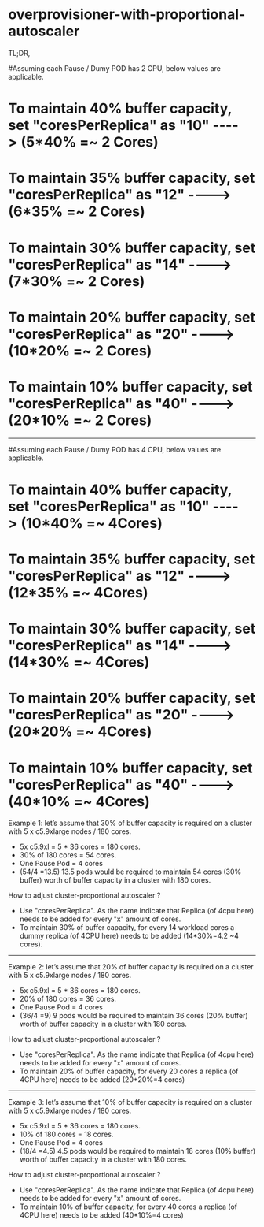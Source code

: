 # overprovisioner-with-proportional-autoscaler

TL;DR,

#Assuming each Pause / Dumy POD has 2 CPU, below values are applicable.  
# To maintain 40% buffer capacity, set "coresPerReplica" as "10" ----> (5*40% =~ 2 Cores)
# To maintain 35% buffer capacity, set "coresPerReplica" as "12" ----> (6*35% =~ 2 Cores)
# To maintain 30% buffer capacity, set "coresPerReplica" as "14" ----> (7*30% =~ 2 Cores)
# To maintain 20% buffer capacity, set "coresPerReplica" as "20" ----> (10*20% =~ 2 Cores)
# To maintain 10% buffer capacity, set "coresPerReplica" as "40" ----> (20*10% =~ 2 Cores)

---

#Assuming each Pause / Dumy POD has 4 CPU, below values are applicable.  
# To maintain 40% buffer capacity, set "coresPerReplica" as "10" ----> (10*40% =~ 4Cores)
# To maintain 35% buffer capacity, set "coresPerReplica" as "12" ----> (12*35% =~ 4Cores)
# To maintain 30% buffer capacity, set "coresPerReplica" as "14" ----> (14*30% =~ 4Cores)
# To maintain 20% buffer capacity, set "coresPerReplica" as "20" ----> (20*20% =~ 4Cores)
# To maintain 10% buffer capacity, set "coresPerReplica" as "40" ----> (40*10% =~ 4Cores)



Example 1: let’s assume that 30% of buffer capacity is required on a cluster with 5 x c5.9xlarge nodes / 180 cores.
- 5x c5.9xl = 5 * 36 cores = 180 cores.
- 30% of 180 cores = 54 cores.
- One Pause Pod = 4 cores
- (54/4 =13.5) 13.5 pods would be required to maintain 54 cores (30% buffer) worth of buffer capacity in a cluster with 180 cores.

How to adjust cluster-proportional autoscaler ?
- Use "coresPerReplica". As the name indicate that Replica (of 4cpu here) needs to be added for every "x" amount of cores.
- To maintain 30% of buffer capacity, for every 14 workload cores a dummy replica (of 4CPU here) needs to be added (14*30%=4.2 ~4 cores).

---

Example 2: let’s assume that 20% of buffer capacity is required on a cluster with 5 x c5.9xlarge nodes / 180 cores.
- 5x c5.9xl = 5 * 36 cores = 180 cores.
- 20% of 180 cores = 36 cores.
- One Pause Pod = 4 cores
- (36/4 =9) 9 pods would be required to maintain 36 cores (20% buffer) worth of buffer capacity in a cluster with 180 cores.

How to adjust cluster-proportional autoscaler ?
- Use "coresPerReplica". As the name indicate that Replica (of 4cpu here) needs to be added for every "x" amount of cores.
- To maintain 20% of buffer capacity, for every 20 cores a replica (of 4CPU here) needs to be added (20*20%=4 cores)
 
---
Example 3: let’s assume that 10% of buffer capacity is required on a cluster with 5 x c5.9xlarge nodes / 180 cores.
- 5x c5.9xl = 5 * 36 cores = 180 cores.
- 10% of 180 cores = 18 cores.
- One Pause Pod = 4 cores
- (18/4 =4.5) 4.5 pods would be required to maintain 18 cores (10% buffer) worth of buffer capacity in a cluster with 180 cores.

How to adjust cluster-proportional autoscaler ?
- Use "coresPerReplica". As the name indicate that Replica (of 4cpu here) needs to be added for every "x" amount of cores.
- To maintain 10% of buffer capacity, for every 40 cores a replica (of 4CPU here) needs to be added (40*10%=4 cores)

